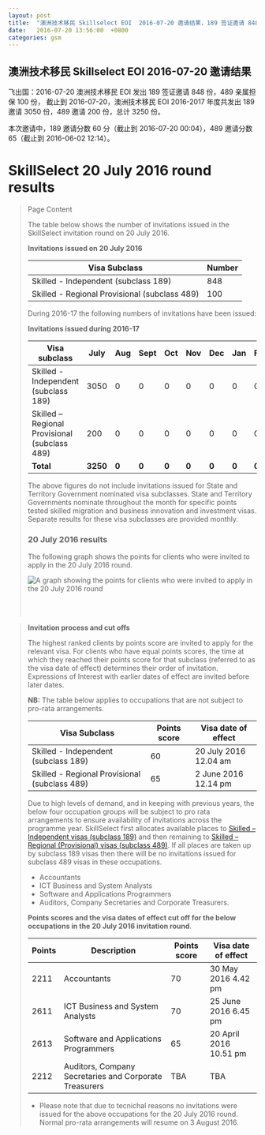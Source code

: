 ```yaml
---
layout: post
title:  "澳洲技术移民 Skillselect EOI  2016-07-20 邀请结果，189 签证邀请 848 份，489 亲属担保 100 份"
date:   2016-07-20 13:56:00  +0800
categories: gsm
---
```


## 澳洲技术移民 Skillselect EOI  2016-07-20 邀请结果

飞出国：2016-07-20 澳洲技术移民 EOI 发出 189 签证邀请 848 份，489 亲属担保 100 份，
截止到 2016-07-20，澳洲技术移民 EOI 2016-2017 年度共发出 189 邀请 3050 份，489 邀请 200 份，总计 3250 份。

本次邀请中，189 邀请分数 60 分（截止到 2016-07-20 00:04），489 邀请分数 65（截止到 2016-06-02 12:14）。

# SkillSelect 20 July 2016 round results
> <!--Page content-->
> Page Content
> 
> ​​​​​​​​​The table below shows the number of invitations issued in the SkillSelect invitation round on 20 July 2016.
> 
> **Invitations issued&nbsp;on&nbsp;20 July 2016**
> 
> | Visa Subclass | Number |
> | --- | --- |
> | Skilled - Independent (subclass 189) | 848 |
> | Skilled - Regional Provisional (subclass 489) | 100 |
> 
> During 2016-17 the following numbers of invitations have been issued:
> 
> **Invitations issued&nbsp;during 2016-17**
> 
> | Visa subclass | July | Aug | Sept | Oct | Nov | Dec | Jan | Feb | Mar | Apr | May | June | Total |
> | --- | --- | --- | --- | --- | --- | --- | --- | --- | --- | --- | --- | --- | --- |
> | Skilled - Independent (subclass 189) | 3050 | 0  | 0  | 0 | 0 | 0  | 0  | 0 | 0 | 0 | 0 | 0 | 3050 |
> | Skilled – Regional Provisional (subclass 489) | 200 | 0  | 0  | 0  | 0  | 0  | 0  | 0 | 0 | 0 | 0 | 0 | 200 |
> | **Total** | **3250** | **0** | **0** | **0** | **0** | **0** | **0** | **0** | **0** | **0** | **0** | **0** | **3250** |
> 
> The above figures do not include invitations issued for State and Territory Government nominated visa subclasses. State and Territory Governments nominate throughout the month for specific points tested skilled migration and business innovation and investment visas. Separate results for these visa subclasses are provided monthly.
> 
> ### 20 July&nbsp;2016 results
> 
> The following graph shows the points for clients who were invited to apply in the&nbsp;20 July 2016&nbsp;round.
> 
> ![A graph showing the points for clients who were invited to apply in the 20 July 2016 round](/WorkinginAustralia/PublishingImages/20-july-2016.gif)&nbsp;
> 
>  ​ 
> 
> **Invitation process and cut offs**
> 
> The highest ranked clients by points score are invited to apply for the relevant visa. For clients who have equal points scores, the time at which they reached their points score for that subclass (referred to as the visa date of effect) determines their order of invitation. Expressions of Interest with earlier dates of effect are invited before later dates.
> 
> **NB:** The table below applies to occupations that are not subject to pro-rata arrangements.
> 
> | Visa Subclass | Points score | Visa date of effect |
> | --- | --- | --- |
> | Skilled - Independent (subclass 189) | 60 | 20 July 2016 12.04 am |
> | Skilled - Regional Provisional (subclass 489) | 65 | 2 June 2016 12.14 pm |
> 
> Due to high levels of demand, and in keeping with previous years, the below four occupation groups will be subject to pro rata arrangements to ensure availability of invitations across the programme year.&nbsp;SkillSelect first allocates available places to  [Skilled – Independent visas (subclass 189)](/Trav/Visa-1/189-) and then remaining to  [Skilled – Regional (Provisional) visas (subclass 489)](/Trav/Visa-1/489-). If all places are taken up by subclass 189 visas then there will be no invitations issued for subclass 489 visas in these occupations.
> 
> - Accountants
> - ICT Business and System Analysts 
> - Software and Applications Programmers
> - Auditors, Company Secretaries and Corporate Treasurers.
> 
> **Points scores and the visa dates of effect cut off for the below occupations in the&nbsp;20 July 2016 invitation round**.
> 
> | Points | Description | Points score | Visa date of effect |
> | --- | --- | --- | --- |
> | 2211 | Accountants | 70 | 30 May 2016 4.42 pm  |
> | 2611 | ICT Business and ​System Analysts | 70 | 25 June 2016 6.45 pm |
> | 2613 | Software and Applications Programmers | 65 | 20 April 2016 10.51 pm |
> | 2212 | Auditors, Company Secretaries and Corporate Treasurers | TBA | TBA  |
> 
> - Please note that due to tecnichal reasons no invitations were issued for the above occupations for the 20 July 2016 round. Normal pro-rata arrangements will resume on 3 August 2016.
> 

